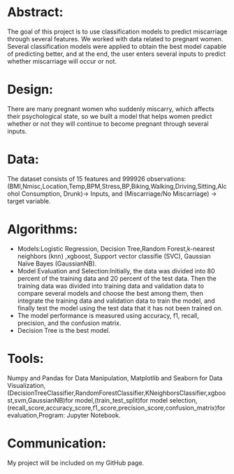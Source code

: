 # Abstract:
The goal of this project is to use classification models to predict miscarriage through several features. We worked with data related to pregnant women. Several classification models were applied to obtain the best model capable of predicting better, and at the end, the user enters several inputs to predict whether miscarriage will occur or not.

# Design:
There are many pregnant women who suddenly miscarry, which affects their psychological state, so we built a model that helps women predict whether or not they will continue to become pregnant through several inputs.

# Data:
The dataset consists of 15 features and 999926 observations:
(BMI,Nmisc,Location,Temp,BPM,Stress,BP,Biking,Walking,Driving,Sitting,Alcohol Consumption, Drunk)-> Inputs, and (Miscarriage/No Miscarriage) -> target variable.

# Algorithms:
* Models:Logistic Regression, Decision Tree,Random Forest,k-nearest neighbors (knn) ,xgboost, Support vector classifie (SVC), Gaussian Naïve Bayes (GaussianNB).
* Model Evaluation and Selection:Initially, the data was divided into 80 percent of the training data and 20 percent of the test data. Then the training data was divided into training data and validation data to compare several models and choose the best among them, then integrate the training data and validation data to train the model, and finally test the model using the test data that it has not been trained on.
* The model performance is measured using accuracy, f1, recall, precision, and the confusion matrix.
* Decision Tree is the best model.

# Tools:
Numpy and Pandas for Data Manipulation, Matplotlib and Seaborn for Data Visualization, (DecisionTreeClassifier,RandomForestClassifier,KNeighborsClassifier,xgboost,svm,GaussianNB)for model,(train_test_split)for model selection,(recall_score,accuracy_score,f1_score,precision_score,confusion_matrix)for evaluation,Program: Jupyter Notebook.

# Communication:
My project will be included on my GitHub page.

